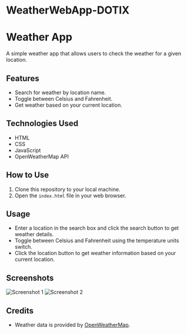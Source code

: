 # WeatherWebApp-DOTIX

# Weather App

A simple weather app that allows users to check the weather for a given location.

## Features

- Search for weather by location name.
- Toggle between Celsius and Fahrenheit.
- Get weather based on your current location.

## Technologies Used

- HTML
- CSS
- JavaScript
- OpenWeatherMap API

## How to Use

1. Clone this repository to your local machine.
2. Open the `index.html` file in your web browser.

## Usage

- Enter a location in the search box and click the search button to get weather details.
- Toggle between Celsius and Fahrenheit using the temperature units switch.
- Click the location button to get weather information based on your current location.

## Screenshots

![Screenshot 1](screenshots/screenshot1.png)
![Screenshot 2](screenshots/screenshot2.png)

## Credits

- Weather data is provided by [OpenWeatherMap](https://openweathermap.org/).


